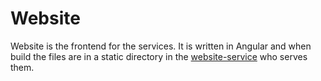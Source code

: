 # Website

Website is the frontend for the services.
It is written in Angular and when build the files are in a static directory in the [website-service](Website-Service.md) who serves them.

